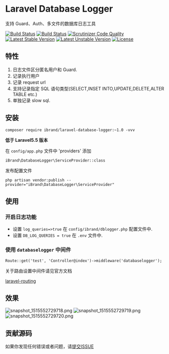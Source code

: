 # Laravel Database Logger

支持 Guard、Auth、多文件的数据库日志工具

[![Build Status](https://travis-ci.org/ibrandcc/laravel-database-logger.svg?branch=master)](https://travis-ci.org/ibrandcc/laravel-database-logger)
[![Build Status](https://scrutinizer-ci.com/g/ibrandcc/laravel-database-logger/badges/build.png?b=master)](https://scrutinizer-ci.com/g/ibrandcc/laravel-database-logger/build-status/master)
[![Scrutinizer Code Quality](https://scrutinizer-ci.com/g/ibrandcc/laravel-database-logger/badges/quality-score.png?b=master)](https://scrutinizer-ci.com/g/ibrandcc/laravel-database-logger/?branch=master)
[![Latest Stable Version](https://poser.pugx.org/ibrand/laravel-database-logger/v/stable)](https://packagist.org/packages/ibrand/laravel-database-logger)
[![Latest Unstable Version](https://poser.pugx.org/ibrand/laravel-database-logger/v/unstable)](https://packagist.org/packages/ibrand/laravel-database-logger)
[![License](https://poser.pugx.org/ibrand/laravel-database-logger/license)](https://packagist.org/packages/ibrand/laravel-database-logger)


## 特性

1. 日志文件区分匿名用户和 Guard.
2. 记录执行用户
3. 记录 request url
4. 支持记录指定 SQL 语句类型(SELECT,INSET INTO,UPDATE,DELETE,ALTER TABLE etc.)
5. 单独记录 slow sql.

## 安装

```
composer require ibrand/laravel-database-logger:~1.0 -vvv
```

**低于 Laravel5.5 版本**

在 `config/app.php` 文件中 'providers' 添加

```
iBrand\DatabaseLogger\ServiceProvider::class
```

发布配置文件

`php artisan vendor:publish --provider="iBrand\DatabaseLogger\ServiceProvider" `


## 使用

### 开启日志功能

- 设置 `log_queries=>true` 在 `config/ibrand/dblogger.php` 配置文件中.
- 设置  `DB_LOG_QUERIES = true` 在 `.env` 文件中.

### 使用 `databaselogger` 中间件 

```
Route::get('test', 'Controller@index')->middleware('databaselogger');
```
关于路由设置中间件请见官方文档

[laravel-routing](https://laravel.com/docs/5.5/routing#route-group-middleware)

## 效果

![snapshot_1515552729718.png](https://note.youdao.com/yws/public/resource/59a59be278b1e0604684ed422875099c/xmlnote/E8B042EEF01446589326A7A4FF016C65/9459)
![snapshot_1515552729719.png](https://note.youdao.com/yws/public/resource/59a59be278b1e0604684ed422875099c/xmlnote/46ABB7598DAB429BBB4C2A722298B0FC/9462)
![snapshot_1515552729720.png](https://note.youdao.com/yws/public/resource/59a59be278b1e0604684ed422875099c/xmlnote/3F4BA3E7B2B4481BA8E5AA0AA702DDF6/9465)

## 贡献源码

如果你发现任何错误或者问题，请[提交ISSUE](https://github.com/ibrandcc/laravel-database-logger/issues)

